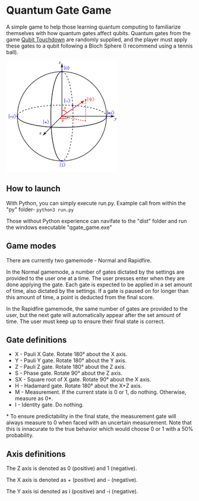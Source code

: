 # Quantum Gate Game
A simple game to help those learning quantum computing to familiarize themselves with how quantum gates affect qubits. Quantum gates from the game [Qubit Touchdown](https://www.thegamecrafter.com/games/qubit-touchdown) are randomly supplied, and the player must apply these gates to a qubit following a Bloch Sphere (I recommend using a tennis ball).

<img src="images/bloch_sphere.png" alt="bloch_sphere" width="300"/>

## How to launch
With Python, you can simply execute run.py. Example call from within the "py" folder- `python3 run.py` 

Those without Python experience can navifate to the "dist" folder and run the windows executable "qgate_game.exe"

## Game modes
There are currently two gamemode - Normal and Rapidfire.

In the Normal gamemode, a number of gates dictated by the settings are provided to the user one at a time. The user presses enter when they are done applying the gate. Each gate is expected to be applied in a set amount of time, also dictated by the settings. If a gate is paused on for longer than this amount of time, a point is deducted from the final score.

In the Rapidfire gamemode, the same number of gates are provided to the user, but the next gate will automatically appear after the set amount of time. The user must keep up to ensure their final state is correct.

## Gate definitions
- X - Pauli X Gate. Rotate 180° about the X axis.
- Y - Pauli Y gate. Rotate 180° about the Y axis.
- Z - Pauli Z gate. Rotate 180° about the Z axis.
- S - Phase gate. Rotate 90° about the Z axis.
- SX - Square root of X gate. Rotate 90° about the X axis.
- H - Hadamard gate. Rotate 180° about the X+Z axis.
- M - Measurement. If the current state is 0 or 1, do nothing. Otherwise, measure as 0*.
- I - Identity gate. Do nothing.

\* To ensure predictability in the final state, the measurement gate will always measure to 0 when faced with an uncertain measurement. Note that this is innacurate to the true behavior which would choose 0 or 1 with a 50% probability.

## Axis definitions
The Z axis is denoted as 0 (positive) and 1 (negative).

The X axis is denoted as + (positive) and - (negative).

The Y axis isi denoted as i (positive) and -i (negative).

